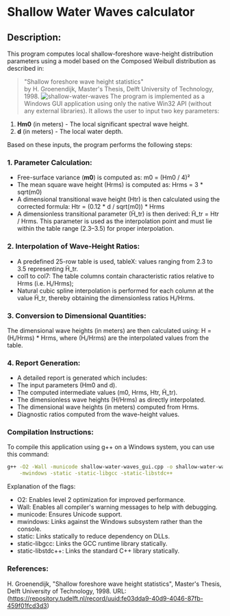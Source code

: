 # Shallow Water Waves calculator

## Description:

This program computes local shallow-foreshore wave-height distribution parameters using a model based on the Composed Weibull distribution as described in:

> "Shallow foreshore wave height statistics"  
> by H. Groenendijk, Master's Thesis, Delft University of Technology, 1998.
![shallow-water-waves](https://github.com/user-attachments/assets/31154777-4b6f-4c90-bb2d-13b83aafc7ba)
The program is implemented as a Windows GUI application using only the native Win32 API (without any external libraries). It allows the user to input two key parameters:

1. **Hm0** (in meters) - The local significant spectral wave height.
2. **d** (in meters) - The local water depth.

Based on these inputs, the program performs the following steps:

### 1. Parameter Calculation:
- Free-surface variance (**m0**) is computed as: m0 = (Hm0 / 4)²
- The mean square wave height (Hrms) is computed as: Hrms = 3 * sqrt(m0)
- A dimensional transitional wave height (Htr) is then calculated using the corrected formula: Htr = (0.12 * d / sqrt(m0)) * Hrms
- A dimensionless transitional parameter (H̃_tr) is then derived: H̃_tr = Htr / Hrms. This parameter is used as the interpolation point and must lie within the table range (2.3–3.5) for proper interpolation.

### 2. Interpolation of Wave-Height Ratios:

  - A predefined 25-row table is used, tableX: values ranging from 2.3 to 3.5 representing H̃_tr.
  - col1 to col7: The table columns contain characteristic ratios relative to Hrms (i.e. Hᵢ/Hrms);
  - Natural cubic spline interpolation is performed for each column at the value H̃_tr, thereby obtaining the dimensionless ratios Hᵢ/Hrms.

### 3. Conversion to Dimensional Quantities:

  The dimensional wave heights (in meters) are then calculated using: H = (Hᵢ/Hrms) * Hrms, where (Hᵢ/Hrms) are the interpolated values from the table.

### 4. Report Generation:

- A detailed report is generated which includes:
- The input parameters (Hm0 and d).
- The computed intermediate values (m0, Hrms, Htr, H̃_tr).
- The dimensionless wave heights (H/Hrms) as directly interpolated.
- The dimensional wave heights (in meters) computed from Hrms.
- Diagnostic ratios computed from the wave-height values.

### Compilation Instructions:

  To compile this application using g++ on a Windows system, you can use this command:

```sh
g++ -O2 -Wall -municode shallow-water-waves_gui.cpp -o shallow-water-waves_gui \
    -mwindows -static -static-libgcc -static-libstdc++
```

Explanation of the flags:

- O2: Enables level 2 optimization for improved performance.
- Wall: Enables all compiler's warning messages to help with debugging.
- municode: Ensures Unicode support.
- mwindows: Links against the Windows subsystem rather than the console.
- static: Links statically to reduce dependency on DLLs.
- static-libgcc: Links the GCC runtime library statically.
- static-libstdc++: Links the standard C++ library statically.

### References:

H. Groenendijk, "Shallow foreshore wave height statistics", Master's Thesis, Delft University of Technology, 1998. URL: (https://repository.tudelft.nl/record/uuid:fe03dda9-40d9-4046-87fb-459f01fcd3d3)
